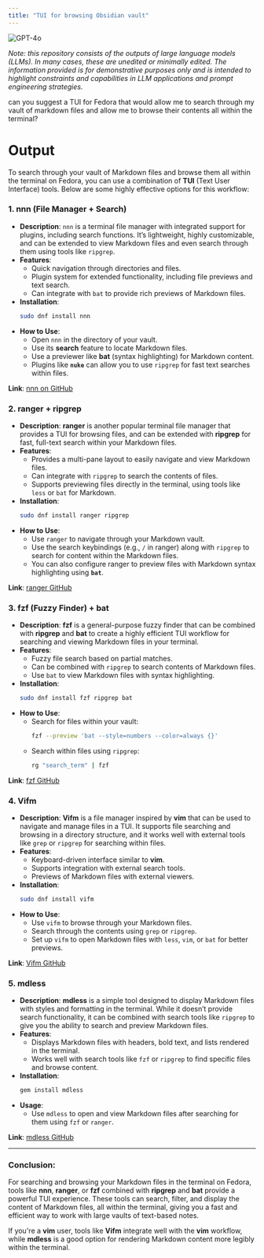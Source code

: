 ```yaml
---
title: "TUI for browsing Obsidian vault"
---
```

![GPT-4o](https://img.shields.io/badge/GPT--4o-3333FF?style=for-the-badge&logo=openai&logoColor=white)



*Note: this repository consists of the outputs of large language models (LLMs). In many cases, these are unedited or minimally edited. The information provided is for demonstrative purposes only and is intended to highlight constraints and capabilities in LLM applications and prompt engineering strategies.*


can you suggest a TUI for Fedora that would allow me to search through my vault of markdown files and allow me to browse their contents all within the terminal?

# Output

To search through your vault of Markdown files and browse them all within the terminal on Fedora, you can use a combination of **TUI** (Text User Interface) tools. Below are some highly effective options for this workflow:

### 1. **nnn (File Manager + Search)**
   - **Description**: `nnn` is a terminal file manager with integrated support for plugins, including search functions. It’s lightweight, highly customizable, and can be extended to view Markdown files and even search through them using tools like `ripgrep`.
   - **Features**:
     - Quick navigation through directories and files.
     - Plugin system for extended functionality, including file previews and text search.
     - Can integrate with `bat` to provide rich previews of Markdown files.
   - **Installation**:
     ```bash
     sudo dnf install nnn
     ```
   - **How to Use**:
     - Open `nnn` in the directory of your vault.
     - Use its **search** feature to locate Markdown files.
     - Use a previewer like **bat** (syntax highlighting) for Markdown content.
     - Plugins like **`nuke`** can allow you to use `ripgrep` for fast text searches within files.

   **Link**: [nnn on GitHub](https://github.com/jarun/nnn)

### 2. **ranger + ripgrep**
   - **Description**: **ranger** is another popular terminal file manager that provides a TUI for browsing files, and can be extended with **ripgrep** for fast, full-text search within your Markdown files.
   - **Features**:
     - Provides a multi-pane layout to easily navigate and view Markdown files.
     - Can integrate with `ripgrep` to search the contents of files.
     - Supports previewing files directly in the terminal, using tools like `less` or `bat` for Markdown.
   - **Installation**:
     ```bash
     sudo dnf install ranger ripgrep
     ```
   - **How to Use**:
     - Use `ranger` to navigate through your Markdown vault.
     - Use the search keybindings (e.g., `/` in ranger) along with `ripgrep` to search for content within the Markdown files.
     - You can also configure ranger to preview files with Markdown syntax highlighting using **`bat`**.

   **Link**: [ranger GitHub](https://github.com/ranger/ranger)

### 3. **fzf (Fuzzy Finder) + bat**
   - **Description**: **fzf** is a general-purpose fuzzy finder that can be combined with **ripgrep** and **bat** to create a highly efficient TUI workflow for searching and viewing Markdown files in your terminal.
   - **Features**:
     - Fuzzy file search based on partial matches.
     - Can be combined with `ripgrep` to search contents of Markdown files.
     - Use `bat` to view Markdown files with syntax highlighting.
   - **Installation**:
     ```bash
     sudo dnf install fzf ripgrep bat
     ```
   - **How to Use**:
     - Search for files within your vault:
       ```bash
       fzf --preview 'bat --style=numbers --color=always {}'
       ```
     - Search within files using `ripgrep`:
       ```bash
       rg "search_term" | fzf
       ```

   **Link**: [fzf GitHub](https://github.com/junegunn/fzf)

### 4. **Vifm**
   - **Description**: **Vifm** is a file manager inspired by **vim** that can be used to navigate and manage files in a TUI. It supports file searching and browsing in a directory structure, and it works well with external tools like `grep` or `ripgrep` for searching within files.
   - **Features**:
     - Keyboard-driven interface similar to **vim**.
     - Supports integration with external search tools.
     - Previews of Markdown files with external viewers.
   - **Installation**:
     ```bash
     sudo dnf install vifm
     ```
   - **How to Use**:
     - Use `vifm` to browse through your Markdown files.
     - Search through the contents using `grep` or `ripgrep`.
     - Set up `vifm` to open Markdown files with `less`, `vim`, or `bat` for better previews.

   **Link**: [Vifm GitHub](https://vifm.info/)

### 5. **mdless**
   - **Description**: **mdless** is a simple tool designed to display Markdown files with styles and formatting in the terminal. While it doesn’t provide search functionality, it can be combined with search tools like `ripgrep` to give you the ability to search and preview Markdown files.
   - **Features**:
     - Displays Markdown files with headers, bold text, and lists rendered in the terminal.
     - Works well with search tools like `fzf` or `ripgrep` to find specific files and browse content.
   - **Installation**:
     ```bash
     gem install mdless
     ```
   - **Usage**:
     - Use `mdless` to open and view Markdown files after searching for them using `fzf` or `ranger`.

   **Link**: [mdless GitHub](https://github.com/ttscoff/mdless)

---

### Conclusion:
For searching and browsing your Markdown files in the terminal on Fedora, tools like **nnn**, **ranger**, or **fzf** combined with **ripgrep** and **bat** provide a powerful TUI experience. These tools can search, filter, and display the content of Markdown files, all within the terminal, giving you a fast and efficient way to work with large vaults of text-based notes.

If you're a **vim** user, tools like **Vifm** integrate well with the **vim** workflow, while **mdless** is a good option for rendering Markdown content more legibly within the terminal.